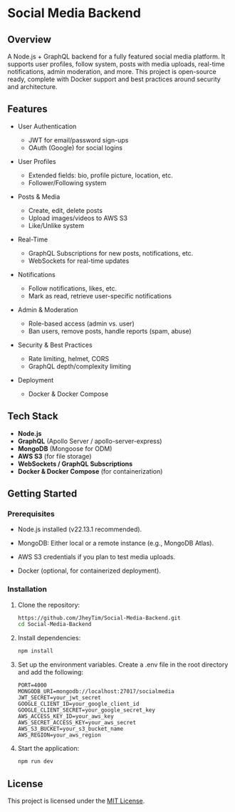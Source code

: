 # Social Media Backend
## Overview
A Node.js + GraphQL backend for a fully featured social media platform. It supports user profiles, follow system, posts with media uploads, real-time notifications, admin moderation, and more. This project is open-source ready, complete with Docker support and best practices around security and architecture.

## Features
* User Authentication
  * JWT for email/password sign-ups
  * OAuth (Google) for social logins

* User Profiles
  * Extended fields: bio, profile picture, location, etc.
  * Follower/Following system

* Posts & Media
  * Create, edit, delete posts
  * Upload images/videos to AWS S3
  * Like/Unlike system

* Real-Time
  * GraphQL Subscriptions for new posts, notifications, etc.
  * WebSockets for real-time updates

* Notifications
  * Follow notifications, likes, etc.
  * Mark as read, retrieve user-specific notifications

* Admin & Moderation
  * Role-based access (admin vs. user)
  * Ban users, remove posts, handle reports (spam, abuse)

* Security & Best Practices
  * Rate limiting, helmet, CORS
  * GraphQL depth/complexity limiting

* Deployment
  * Docker & Docker Compose
 
## Tech Stack
* **Node.js**
* **GraphQL** (Apollo Server / apollo-server-express)
* **MongoDB** (Mongoose for ODM)
* **AWS S3** (for file storage)
* **WebSockets / GraphQL Subscriptions**
* **Docker & Docker Compose** (for containerization)

## Getting Started
### Prerequisites
* Node.js installed (v22.13.1 recommended).

* MongoDB: Either local or a remote instance (e.g., MongoDB Atlas).

* AWS S3 credentials if you plan to test media uploads.

* Docker (optional, for containerized deployment).

### Installation
1. Clone the repository:
   ```bash
   https://github.com/JheyTim/Social-Media-Backend.git
   cd Social-Media-Backend
   ```
2. Install dependencies:
   ```bash
   npm install
   ```
3. Set up the environment variables. Create a .env file in the root directory and add the following:
    ```env
    PORT=4000
    MONGODB_URI=mongodb://localhost:27017/socialmedia
    JWT_SECRET=your_jwt_secret
    GOOGLE_CLIENT_ID=your_google_client_id
    GOOGLE_CLIENT_SECRET=your_google_secret_key
    AWS_ACCESS_KEY_ID=your_aws_key
    AWS_SECRET_ACCESS_KEY=your_aws_secret
    AWS_S3_BUCKET=your_s3_bucket_name
    AWS_REGION=your_aws_region
    ```
4. Start the application:
   ```bash
   npm run dev
   ```
## License
This project is licensed under the [MIT License](LICENSE).
